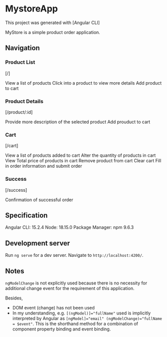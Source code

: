 # MystoreApp

This project was generated with [Angular CLI]

MyStore is a simple product order application.

## Navigation

### Product List

[/]

View a list of products
Click into a product to view more details
Add product to cart

### Product Details

[/product/:id]

Provide more description of the selected product
Add prouduct to cart

### Cart

[/cart]

View a list of products added to cart
Alter the quantity of products in cart
View Total price of products in cart
Remove product from cart
Clear cart
Fill in order information and submit order

### Success

[/success]

Confirmation of successful order

## Specification

Angular CLI: 15.2.4
Node: 18.15.0 
Package Manager: npm 9.6.3

## Development server

Run `ng serve` for a dev server. Navigate to `http://localhost:4200/`.

## Notes

`ngModelChange` is not explicitly used because there is no necessity for additional change event for the requirement of this application.

Besides, 

* DOM event (change) has not been used
* In my understanding, e.g. `[(ngModel)]="fullName"` used is implicitly interpreted by Angular as `[ngModel]="email" (ngModelChange)="fullName = $event"`. This is the shorthand method for a combination of component property binding and event binding.
